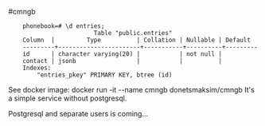 #cmngb

        phonebook=# \d entries;
                            Table "public.entries"
        Column  |         Type          | Collation | Nullable | Default 
        ---------+-----------------------+-----------+----------+---------
        id      | character varying(20) |           | not null | 
        contact | jsonb                 |           |          | 
        Indexes:
            "entries_pkey" PRIMARY KEY, btree (id)


See docker image: 
    docker run -it --name cmngb donetsmaksim/cmngb
It's a simple service without postgresql.

Postgresql and separate users is coming...